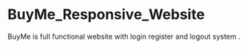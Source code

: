 # BuyMe_Responsive_Website
BuyMe is full functional website with login register and logout system .
